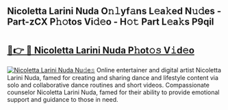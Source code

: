## Nicoletta Larini Nuda O𝚗𝚕yf𝚊ns L𝚎a𝚔ed N𝚞𝚍es - Part-zCX P𝚑𝚘tos Vi𝚍𝚎o - H𝚘𝚝 Part L𝚎a𝚔s P9qil

# <h2><a href="http://kfa9nm.oniu.top/?m=Nicoletta+Larini+Nuda">🔗👉 🔴 Nicoletta Larini Nuda P𝚑ot𝚘𝚜 V𝚒d𝚎o</a></h2>

[![Nicoletta Larini Nuda Nu𝚍e𝚜](https://i.imgur.com/0qMVB7G.gif)](http://kfa9nm.oniu.top/?m=Nicoletta+Larini+Nuda)
Online entertainer and digital artist Nicoletta Larini Nuda, famed for creating and sharing dance and lifestyle content via solo and collaborative dance routines and short videos. Compassionate counselor Nicoletta Larini Nuda, famed for their ability to provide emotional support and guidance to those in need.  
